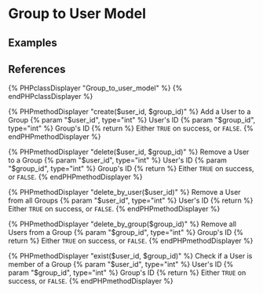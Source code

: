 # Group to User Model

## Examples

## References

{% PHPclassDisplayer "Group_to_user_model" %}
{% endPHPclassDisplayer %}

{% PHPmethodDisplayer "create($user_id, $group_id)" %}
	Add a User to a Group
	{% param "$user_id", type="int" %}
	User's ID
	{% param "$group_id", type="int" %}
	Group's ID
	{% return %}
	Either `TRUE` on success, or `FALSE`.
{% endPHPmethodDisplayer %}

{% PHPmethodDisplayer "delete($user_id, $group_id)" %}
	Remove a User to a Group
	{% param "$user_id", type="int" %}
	User's ID
	{% param "$group_id", type="int" %}
	Group's ID
	{% return %}
	Either `TRUE` on success, or `FALSE`.
{% endPHPmethodDisplayer %}

{% PHPmethodDisplayer "delete_by_user($user_id)" %}
	Remove a User from all Groups
	{% param "$user_id", type="int" %}
	User's ID
	{% return %}
	Either `TRUE` on success, or `FALSE`.
{% endPHPmethodDisplayer %}

{% PHPmethodDisplayer "delete_by_group($group_id)" %}
	Remove all Users from a Group
	{% param "$group_id", type="int" %}
	Group's ID
	{% return %}
	Either `TRUE` on success, or `FALSE`.
{% endPHPmethodDisplayer %}

{% PHPmethodDisplayer "exist($user_id, $group_id)" %}
	Check if a User is member of a Group
	{% param "$user_id", type="int" %}
	User's ID
	{% param "$group_id", type="int" %}
	Group's ID
	{% return %}
	Either `TRUE` on success, or `FALSE`.
{% endPHPmethodDisplayer %}
